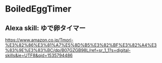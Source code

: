 # BoiledEggTimer
## Alexa skill: ゆで卵タイマー
https://www.amazon.co.jp/Tmori-%E3%82%86%E3%81%A7%E5%8D%B5%E3%82%BF%E3%82%A4%E3%83%9E%E3%83%BC/dp/B07GZGB98L/ref=sr_1_1?s=digital-skills&ie=UTF8&qid=1535794486
